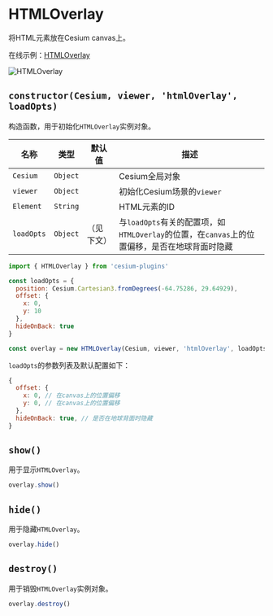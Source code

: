 # HTMLOverlay

将HTML元素放在Cesium canvas上。

在线示例：[HTMLOverlay](https://syzdev.cn/cesium-plugins/example/HTMLOverlay.html)

![HTMLOverlay](/cesium-plugins-docs/screenshot/HTMLOverlay.png)

## `constructor(Cesium, viewer, 'htmlOverlay', loadOpts)`

构造函数，用于初始化`HTMLOverlay`实例对象。

| 名称         | 类型       | 默认值   | 描述                                                             |
| ---------- | -------- | ----- | -------------------------------------------------------------- |
| `Cesium`   | `Object` |       | Cesium全局对象                                                     |
| `viewer`   | `Object` |       | 初始化Cesium场景的`viewer`                                           |
| `Element`  | `String` |       | HTML元素的ID                                                      |
| `loadOpts` | `Object` | （见下文） | 与`loadOpts`有关的配置项，如`HTMLOverlay`的位置，在`canvas`上的位置偏移，是否在地球背面时隐藏 |

```javascript
import { HTMLOverlay } from 'cesium-plugins'

const loadOpts = {
  position: Cesium.Cartesian3.fromDegrees(-64.75286, 29.64929),
  offset: {
    x: 0,
    y: 10
  },
  hideOnBack: true
}

const overlay = new HTMLOverlay(Cesium, viewer, 'htmlOverlay', loadOpts)
```

`loadOpts`的参数列表及默认配置如下：

```javascript
{
  offset: {
    x: 0, // 在canvas上的位置偏移
    y: 0, // 在canvas上的位置偏移
  },
  hideOnBack: true, // 是否在地球背面时隐藏
}
```

## `show()`

用于显示`HTMLOverlay`。

```javascript
overlay.show()
```

## `hide()`

用于隐藏`HTMLOverlay`。

```javascript
overlay.hide()
```

## `destroy()`

用于销毁`HTMLOverlay`实例对象。

```javascript
overlay.destroy()
```
